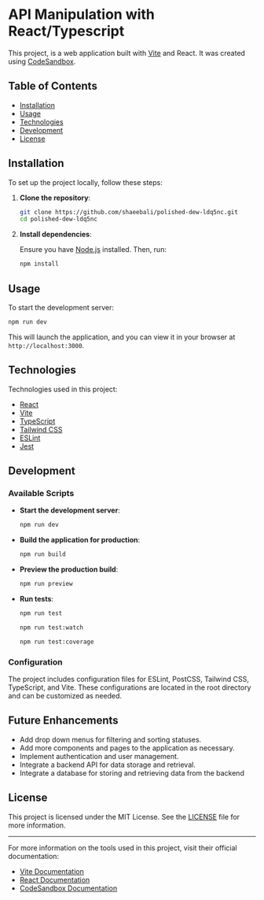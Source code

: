 # API Manipulation with React/Typescript

This project, is a web application built with [Vite](https://vitejs.dev/) and React. It was created using [CodeSandbox](https://codesandbox.io/).

## Table of Contents

- [Installation](#installation)
- [Usage](#usage)
- [Technologies](#technologies)
- [Development](#development)
- [License](#license)

## Installation

To set up the project locally, follow these steps:

1. **Clone the repository**:

   ```bash
   git clone https://github.com/shaeebali/polished-dew-ldq5nc.git
   cd polished-dew-ldq5nc
   ```

2. **Install dependencies**:

   Ensure you have [Node.js](https://nodejs.org/) installed. Then, run:

   ```bash
   npm install
   ```

## Usage

To start the development server:

```bash
npm run dev
```

This will launch the application, and you can view it in your browser at `http://localhost:3000`.

## Technologies

Technologies used in this project:
- [React](https://reactjs.org/)
- [Vite](https://vitejs.dev/)
- [TypeScript](https://www.typescriptlang.org/)
- [Tailwind CSS](https://tailwindcss.com/)
- [ESLint](https://eslint.org/)
- [Jest](https://jestjs.io/)


## Development

### Available Scripts

- **Start the development server**:

  ```bash
  npm run dev
  ```

- **Build the application for production**:

  ```bash
  npm run build
  ```

- **Preview the production build**:

  ```bash
  npm run preview
  ```

- **Run tests**:


  ```bash
  npm run test
  ```
  
  ```bash
  npm run test:watch
  ```
  
  ```bash
  npm run test:coverage
  ```

### Configuration

The project includes configuration files for ESLint, PostCSS, Tailwind CSS, TypeScript, and Vite. These configurations are located in the root directory and can be customized as needed.

## Future Enhancements
- Add drop down menus for filtering and sorting statuses.
- Add more components and pages to the application as necessary.
- Implement authentication and user management.
- Integrate a backend API for data storage and retrieval.
- Integrate a database for storing and retrieving data from the backend

## License

This project is licensed under the MIT License. See the [LICENSE](LICENSE) file for more information.

---

For more information on the tools used in this project, visit their official documentation:

- [Vite Documentation](https://vitejs.dev/)
- [React Documentation](https://reactjs.org/)
- [CodeSandbox Documentation](https://codesandbox.io/docs) 
